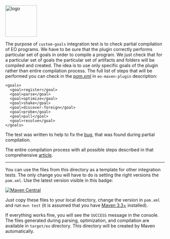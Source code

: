 <img alt="logo" src="https://www.objectionary.com/cactus.svg" height="100px" />

The purpose of `custom-goals` integration test is to check partial compilation
of EO programs. We have to be sure that the plugin correctly performs particular
set of goals in order to compile a program. We just check that for a
particular set of goals the particular set of artifacts and folders will be
compiled and created. The idea is to use only specific goals of the plugin rather
than entire compilation process. The full list of steps that will be performed you
can check in the [pom.xml](pom.xml) in `eo-maven-plugin` description:

```mvn
<goals>
  <goal>register</goal>
  <goal>parse</goal>
  <goal>optimize</goal>
  <goal>shake</goal>
  <goal>discover-foreign</goal>
  <goal>probe</goal>
  <goal>pull</goal>
  <goal>resolve</goal>
</goals>
```

The test was written to help to fix
the [bug](https://github.com/objectionary/eo/issues/1784),
that was found during partial compilation.

The entire compilation process with all possible steps described in that
comprehensive [article](https://www.yegor256.com/2021/10/21/objectionary.html).
___
You can use the files from this directory as a template for other integration
tests. The only change you will have to do is setting
the right versions the `pom.xml`.
Use the latest version visible in this badge:

[![Maven Central](https://img.shields.io/maven-central/v/org.eolang/eo-maven-plugin.svg)](https://maven-badges.herokuapp.com/maven-central/org.eolang/eo-maven-plugin)

Just copy these files to your local directory, change the
version in `pom.xml` and run `mvn test` (it is assumed that
you have [Maven 3.3+](https://maven.apache.org/) installed).

If everything works fine, you will see the `SUCCESS` message
in the console. The files generated during parsing, optimization,
and compilation are available in `target/eo` directory. This directory
will be created by Maven automatically.
